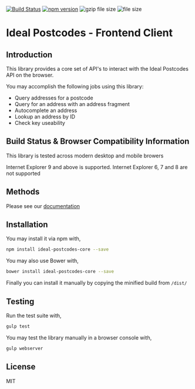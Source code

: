 [![Build Status](https://travis-ci.org/ideal-postcodes/ideal-postcodes-core.svg?branch=master)](https://travis-ci.org/ideal-postcodes/ideal-postcodes-core) [![npm version](https://badge.fury.io/js/ideal-postcodes-core.svg)](https://badge.fury.io/js/ideal-postcodes-core) ![gzip file size](http://img.badgesize.io/ideal-postcodes/ideal-postcodes-core/master/dist/ideal-postcodes-core.min.js.svg?compression=gzip) ![file size](http://img.badgesize.io/ideal-postcodes/ideal-postcodes-core/master/dist/ideal-postcodes-core.min.js.svg)

# Ideal Postcodes - Frontend Client

## Introduction

This library provides a core set of API's to interact with the Ideal Postcodes API on the browser. 

You may accomplish the following jobs using this library:

- Query addresses for a postcode
- Query for an address with an address fragment
- Autocomplete an address
- Lookup an address by ID
- Check key useability

## Build Status & Browser Compatibility Information

This library is tested across modern desktop and mobile browers

Internet Explorer 9 and above is supported. Internet Explorer 6, 7 and 8 are not supported

## Methods

Please see our [documentation](https://ideal-postcodes.co.uk/documentation/ideal-postcodes-core)

## Installation

You may install it via npm with,

```bash
npm install ideal-postcodes-core --save
```

You may also use Bower with,

```bash
bower install ideal-postcodes-core --save
```

Finally you can install it manually by copying the minified build from `/dist/`

## Testing

Run the test suite with,

```bash
gulp test
```

You may test the library manually in a browser console with,

```bash
gulp webserver
```

## License

MIT
